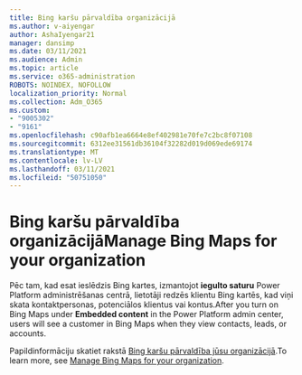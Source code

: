 ```yaml
---
title: Bing karšu pārvaldība organizācijā
ms.author: v-aiyengar
author: AshaIyengar21
manager: dansimp
ms.date: 03/11/2021
ms.audience: Admin
ms.topic: article
ms.service: o365-administration
ROBOTS: NOINDEX, NOFOLLOW
localization_priority: Normal
ms.collection: Adm_O365
ms.custom:
- "9005302"
- "9161"
ms.openlocfilehash: c90afb1ea6664e8ef402981e70fe7c2bc8f07108
ms.sourcegitcommit: 6312ee31561db36104f32282d019d069ede69174
ms.translationtype: MT
ms.contentlocale: lv-LV
ms.lasthandoff: 03/11/2021
ms.locfileid: "50751050"
---
```

# <a name="manage-bing-maps-for-your-organization"></a><span data-ttu-id="0a70a-102">Bing karšu pārvaldība organizācijā</span><span class="sxs-lookup"><span data-stu-id="0a70a-102">Manage Bing Maps for your organization</span></span>

<span data-ttu-id="0a70a-103">Pēc tam, kad esat ieslēdzis Bing kartes, izmantojot **iegulto saturu** Power Platform administrēšanas centrā, lietotāji redzēs klientu Bing kartēs, kad viņi skata kontaktpersonas, potenciālos klientus vai kontus.</span><span class="sxs-lookup"><span data-stu-id="0a70a-103">After you turn on Bing Maps under **Embedded content** in the Power Platform admin center, users will see a customer in Bing Maps when they view contacts, leads, or accounts.</span></span>

<span data-ttu-id="0a70a-104">Papildinformāciju skatiet rakstā [Bing karšu pārvaldība jūsu organizācijā](https://go.microsoft.com/fwlink/?linkid=2152757).</span><span class="sxs-lookup"><span data-stu-id="0a70a-104">To learn more, see [Manage Bing Maps for your organization](https://go.microsoft.com/fwlink/?linkid=2152757).</span></span>